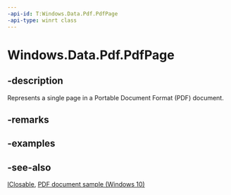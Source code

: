 ```yaml
---
-api-id: T:Windows.Data.Pdf.PdfPage
-api-type: winrt class
---
```


<!-- Class syntax.
public class PdfPage : Windows.Data.Pdf.IPdfPage, Windows.Foundation.IClosable
-->

# Windows.Data.Pdf.PdfPage

## -description
Represents a single page in a Portable Document Format (PDF) document.

## -remarks

## -examples

## -see-also
[IClosable](../windows.foundation/iclosable.md), [PDF document sample (Windows 10)](http://go.microsoft.com/fwlink/?LinkID=703785)